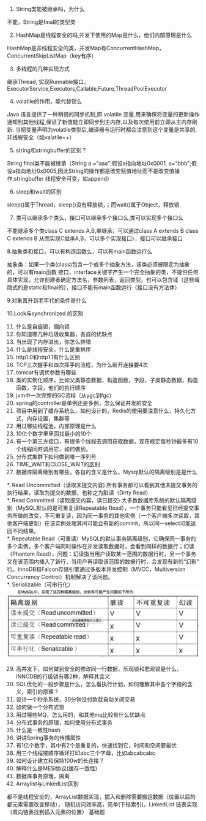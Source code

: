
1. String类能被继承吗，为什么  
>
不能，String是final的类型类

2. HashMap是线程安全的吗,并发下使用的Map是什么，他们内部原理是什么  
>
HashMap是非线程安全的类，并发Map有ConcurrentHashMap，ConcurrentSkipListMap（key有序）

3. 多线程的几种实现方式  
>
继承Thread,  实现Runnable接口，ExecutorService,Executors,Callable,Future,ThreadPoolExecutor

4. volatile的作用，能代替锁么
>
Java 语言提供了一种稍弱的同步机制,即 volatile 变量.用来确保将变量的更新操作通知到其他线程,保证了新值能立即同步到主内存,以及每次使用前立即从主内存刷新. 当把变量声明为volatile类型后,编译器与运行时都会注意到这个变量是共享的. 非线程安全（如valatile++）

5. string和stringbuffer的区别？  
>
String final类不能被继承（String a ="aaa";假设a指向地址0x0001, a="bbb";假设a指向地址0x0005,因此String的操作都是改变赋值地址而不是改变值操作;stringbuffer 线程安全可变，如append）

6. sleep和wait的区别   
>
sleep()属于Thread，sleep()没有释放锁，；而wait()属于Object，释放锁

7. 类可以继承多个类么，接口可以继承多个接口么,类可以实现多个接口么  
>
 不能继承多个类class C extends A,B,单继承，可以通过class A extends B class C extends B 从而实现C继承A,B，可以多个实现接口），接口可以继承接口

8.抽象类和接口，可以有构造函数么，可以有main函数运行么
>
抽象类：如果一个类(class)包含一个或多个抽象方法，该类必须被限定为抽象的，可以有main函数
接口，interface关键字产生一个完全抽象的类，不提供任何具体实现，允许创建者确定方法名，参数列表，返回类型。也可以包含域（这些域隐式的是static和final的），接口不能有main函数运行（接口没有方法体）

9.对象晋升到老年代的条件是什么
>

10.Lock与synchronized 的区别
>

11. 什么是自旋锁，偏向锁
12. 你知道哪几种垃圾收集器，各自的优缺点
13. 当出现了内存溢出，你怎么排错
14. 什么是线程安全，什么是重排序
15. http1.0和http1.1有什么区别
16. TCP三次握手和四次挥手的流程，为什么断开连接要4次
17. tomcat有调优参数有哪些
18. 类的实例化顺序，比如父类静态数据，构造函数，字段，子类静态数据，构造函数，字段，他们的执行顺序
19. jvm中一次完整的GC流程（从ygc到fgc）
20. spring的controller是单例还是多例，怎么保证并发的安全
21. 项目中用到了缓存系统么，如何设计的，Redis的使用要注意什么，持久化方式，内存设置，集群等
23. 用过哪些线程池，内部原理是什么
24. 10亿个数字里里面找最小的10个
25. 有一个第三方接口，有很多个线程去调用获取数据，现在规定每秒钟最多有10个线程同时调用它，如何做到。
26. 分布式集群下如何做到唯一序列号
27. TIME_WAIT和CLOSE_WAIT的区别
28. 数据库隔离级别有哪些，各自的含义是什么，Mysql默认的隔离级别是是什么
>
*. Read Uncommitted（读取未提交内容)   所有事务都可以看到其他未提交事务的执行结果，读取为提交的数据，也称之为脏读（Dirty Read）  
*. Read Committed（读取提交内容，读已提交)  大多数数据库系统的默认隔离级别（MySQL默认的是可重复读Repeatable Read），一个事务只能看见已经提交事务所做的改变，不可重复读，因为同一事务的其他实例（一个客户端多次读取，其他客户端更新）在该实例处理其间可能会有新的commit，所以同一select可能返回不同结果。  
*. Repeatable Read（可重读）MySQL的默认事务隔离级别，它确保同一事务的多个实例，多个客户端同时操作在并发读取数据时，会看到同样的数据行；幻读 （Phantom Read），问题：幻读指当用户读取某一范围的数据行时，另一个事务又在该范围内插入了新行，当用户再读取该范围的数据行时，会发现有新的“幻影” 行。InnoDB和Falcon存储引擎通过多版本并发控制（MVCC，Multiversion Concurrency Control）机制解决了该问题。  
*. Serializable（可串行化）
![Mysql中四种隔离级别](https://github.com/2pc/interviewnotes/blob/master/images/mysql.png)

29. 高并发下，如何做到安全的修改同一行数据，乐观锁和悲观锁是什么，INNODB的行级锁有哪2种，解释其含义
30. SQL优化的一般步骤是什么，怎么看执行计划，如何理解其中各个字段的含义，索引的原理？
31. 设计一个秒杀系统，30分钟没付款就自动关闭交易
32. 如何做一个分布式锁
33. 用过哪些MQ，怎么用的，和其他mq比较有什么优缺点
34. 分布式事务的原理，如何使用分布式事务
35. 什么是一致性hash
36. 讲讲Spring事务的传播属性
37. 有1亿个数字，其中有2个是重复的，快速找到它，时间和空间要最优
38. 用三个线程按顺序循环打印abc三个字母，比如abcabcabc
39. 如何设计建立和保持100w的长连接？
40. 解释什么是MESI协议(缓存一致性)
41. 数据库事务原理，隔离
42. Arraylist与LinkedList区别
>
都不是线程安全的，ArrayList数据实现，插入和删除需要搬运数据（位置以后的都元素需要改变移动）， 随机访问效率高，简单(下标索引)。LinkedList 链表实现（双向链表找到插入元素的位置）
基础题
